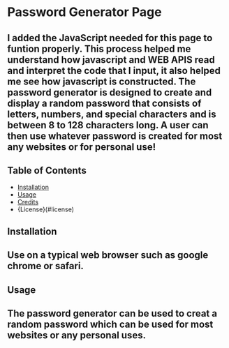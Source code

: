 # Password Generator Page

## I added the JavaScript needed for this page to funtion properly. This process helped me understand how javascript and WEB APIS read and interpret the code that I input, it also helped me see how javascript is constructed. The password generator is designed to create and display a random password that consists of letters, numbers, and special characters and is between 8 to 128 characters long. A user can then use whatever password is created for most any websites or for personal use!

## Table of Contents
- [Installation](#installation)
- [Usage](#usage)
- [Credits](#credits)
- {License}(#license) 
## Installation
## Use on a typical web browser such as google chrome or safari.
## Usage 
## The password generator can be used to creat a random password which can be used for most websites or any personal uses.

